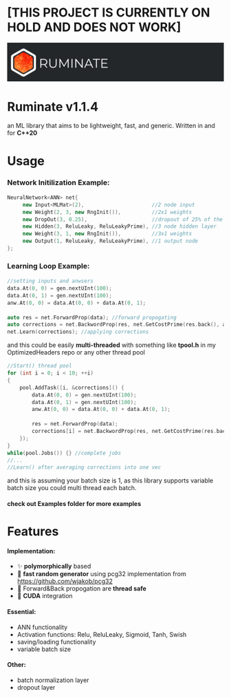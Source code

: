 # [THIS PROJECT IS CURRENTLY ON HOLD AND DOES NOT WORK]

![Ruminate Logo](https://github.com/EntireTwix/Ruminate/blob/main/Banner.png)

# Ruminate v1.1.4

an ML library that aims to be lightweight, fast, and generic. Written in and for **C++20**

# Usage

### Network Initilization Example:

```cpp
NeuralNetwork<ANN> net{
     new Input<MLMat>(2),                      //2 node input
     new Weight(2, 3, new RngInit()),          //2x1 weights
     new DropOut(3, 0.25),                     //dropout of 25% of the input
     new Hidden(3, ReluLeaky, ReluLeakyPrime), //3 node hidden layer
     new Weight(3, 1, new RngInit()),          //3x1 weights
     new Output(1, ReluLeaky, ReluLeakyPrime), //1 output node
};
```

### Learning Loop Example:

```cpp
//setting inputs and anwsers
data.At(0, 0) = gen.nextUInt(100);
data.At(0, 1) = gen.nextUInt(100);
anw.At(0, 0) = data.At(0, 0) + data.At(0, 1);

auto res = net.ForwardProp(data); //forward propogating
auto corrections = net.BackwordProp(res, net.GetCostPrime(res.back(), anw), 0.002);
net.Learn(corrections); //applying corrections
```

and this could be easily **multi-threaded** with something like **tpool.h** in my OptimizedHeaders repo or any other thread pool

```cpp
//Start() thread pool
for (int i = 0; i < 10; ++i)
{
    pool.AddTask([i, &corrections]() {
        data.At(0, 0) = gen.nextUInt(100);
        data.At(0, 1) = gen.nextUInt(100);
        anw.At(0, 0) = data.At(0, 0) + data.At(0, 1);

        res = net.ForwardProp(data);
        corrections[i] = net.BackwordProp(res, net.GetCostPrime(res.back(), anw), 0.002);
    });
}
while(pool.Jobs()) {} //complete jobs
//...
//Learn() after averaging corrections into one vec
```

and this is assuming your batch size is 1, as this library supports variable batch size you could multi thread each batch.

#### check out Examples folder for more examples

# Features

#### Implementation:

- :sparkles: **polymorphically** based
- :racehorse: **fast random generator** using pcg32 implementation from https://github.com/wjakob/pcg32
- :racehorse: Forward&Back propogation are **thread safe**
- :racehorse: **CUDA** integration

#### Essential:

- ANN functionality
- Activation functions: Relu, ReluLeaky, Sigmoid, Tanh, Swish
- saving/loading functionality
- variable batch size

#### Other:

- batch normalization layer
- dropout layer
